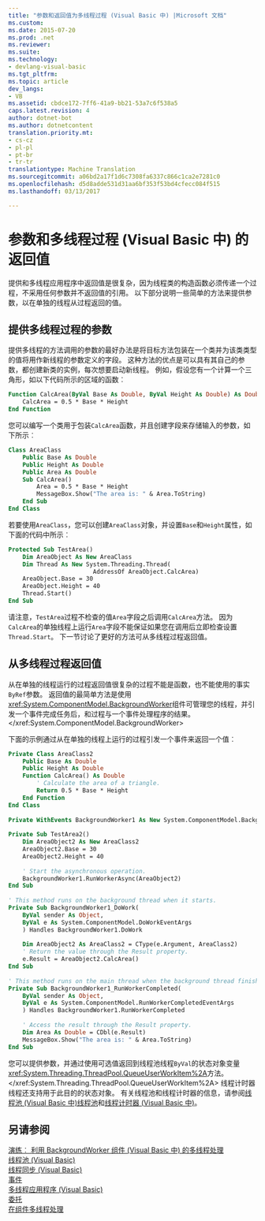 ```yaml
---
title: "参数和返回值为多线程过程 (Visual Basic 中) |Microsoft 文档"
ms.custom: 
ms.date: 2015-07-20
ms.prod: .net
ms.reviewer: 
ms.suite: 
ms.technology:
- devlang-visual-basic
ms.tgt_pltfrm: 
ms.topic: article
dev_langs:
- VB
ms.assetid: cbdce172-7ff6-41a9-bb21-53a7c6f538a5
caps.latest.revision: 4
author: dotnet-bot
ms.author: dotnetcontent
translation.priority.mt:
- cs-cz
- pl-pl
- pt-br
- tr-tr
translationtype: Machine Translation
ms.sourcegitcommit: a06bd2a17f1d6c7308fa6337c866c1ca2e7281c0
ms.openlocfilehash: d5d8adde531d31aa6bf353f53bd4cfecc084f515
ms.lasthandoff: 03/13/2017

---
```

# <a name="parameters-and-return-values-for-multithreaded-procedures-visual-basic"></a>参数和多线程过程 (Visual Basic 中) 的返回值
提供和多线程应用程序中返回值是很复杂，因为线程类的构造函数必须传递一个过程，不采用任何参数并不返回值的引用。 以下部分说明一些简单的方法来提供参数，以在单独的线程从过程返回的值。  
  
## <a name="supplying-parameters-for-multithreaded-procedures"></a>提供多线程过程的参数  
 提供多线程的方法调用的参数的最好办法是将目标方法包装在一个类并为该类类型的值将用作新线程的参数定义的字段。 这种方法的优点是可以具有其自己的参数，都创建新类的实例，每次想要启动新线程。 例如，假设您有一个计算一个三角形，如以下代码所示的区域的函数︰  
  
```vb  
Function CalcArea(ByVal Base As Double, ByVal Height As Double) As Double  
    CalcArea = 0.5 * Base * Height  
End Function  
```  
  
 您可以编写一个类用于包装`CalcArea`函数，并且创建字段来存储输入的参数，如下所示︰  
  
```vb  
Class AreaClass  
    Public Base As Double  
    Public Height As Double  
    Public Area As Double  
    Sub CalcArea()  
        Area = 0.5 * Base * Height  
        MessageBox.Show("The area is: " & Area.ToString)  
    End Sub  
End Class  
```  
  
 若要使用`AreaClass`，您可以创建`AreaClass`对象，并设置`Base`和`Height`属性，如下面的代码中所示︰  
  
```vb  
Protected Sub TestArea()  
    Dim AreaObject As New AreaClass  
    Dim Thread As New System.Threading.Thread(  
                        AddressOf AreaObject.CalcArea)  
    AreaObject.Base = 30  
    AreaObject.Height = 40  
    Thread.Start()  
End Sub  
```  
  
 请注意，`TestArea`过程不检查的值`Area`字段之后调用`CalcArea`方法。 因为`CalcArea`的单独线程上运行`Area`字段不能保证如果您在调用后立即检查设置`Thread.Start`。 下一节讨论了更好的方法可从多线程过程返回值。  
  
## <a name="returning-values-from-multithreaded-procedures"></a>从多线程过程返回值  
 从在单独的线程运行的过程返回值很复杂的过程不能是函数，也不能使用的事实`ByRef`参数。 返回值的最简单方法是使用<xref:System.ComponentModel.BackgroundWorker>组件可管理您的线程，并引发一个事件完成任务后，和过程与一个事件处理程序的结果。</xref:System.ComponentModel.BackgroundWorker>  
  
 下面的示例通过从在单独的线程上运行的过程引发一个事件来返回一个值︰  
  
```vb  
Private Class AreaClass2  
    Public Base As Double  
    Public Height As Double  
    Function CalcArea() As Double  
        ' Calculate the area of a triangle.  
        Return 0.5 * Base * Height  
    End Function  
End Class  
  
Private WithEvents BackgroundWorker1 As New System.ComponentModel.BackgroundWorker  
  
Private Sub TestArea2()  
    Dim AreaObject2 As New AreaClass2  
    AreaObject2.Base = 30  
    AreaObject2.Height = 40  
  
    ' Start the asynchronous operation.  
    BackgroundWorker1.RunWorkerAsync(AreaObject2)  
End Sub  
  
' This method runs on the background thread when it starts.  
Private Sub BackgroundWorker1_DoWork(  
    ByVal sender As Object,   
    ByVal e As System.ComponentModel.DoWorkEventArgs  
    ) Handles BackgroundWorker1.DoWork  
  
    Dim AreaObject2 As AreaClass2 = CType(e.Argument, AreaClass2)  
    ' Return the value through the Result property.  
    e.Result = AreaObject2.CalcArea()  
End Sub  
  
' This method runs on the main thread when the background thread finishes.  
Private Sub BackgroundWorker1_RunWorkerCompleted(  
    ByVal sender As Object,  
    ByVal e As System.ComponentModel.RunWorkerCompletedEventArgs  
    ) Handles BackgroundWorker1.RunWorkerCompleted  
  
    ' Access the result through the Result property.  
    Dim Area As Double = CDbl(e.Result)  
    MessageBox.Show("The area is: " & Area.ToString)  
End Sub  
```  
  
 您可以提供参数，并通过使用可选值返回到线程池线程`ByVal`的状态对象变量<xref:System.Threading.ThreadPool.QueueUserWorkItem%2A>方法。</xref:System.Threading.ThreadPool.QueueUserWorkItem%2A> 线程计时器线程还支持用于此目的的状态对象。 有关线程池和线程计时器的信息，请参阅[线程池 (Visual Basic 中)](../../../../visual-basic/programming-guide/concepts/threading/thread-pooling.md)[线程池](http://msdn.microsoft.com/library/4b8bb2c8-8ca4-457c-9afd-d11bc9a05701)和[线程计时器 (Visual Basic 中)](../../../../visual-basic/programming-guide/concepts/threading/thread-timers.md)。  
  
## <a name="see-also"></a>另请参阅  
 [演练︰ 利用 BackgroundWorker 组件 (Visual Basic 中) 的多线程处理](../../../../visual-basic/programming-guide/concepts/threading/walkthrough-multithreading-with-the-backgroundworker-component.md)   
 [线程池 (Visual Basic)](../../../../visual-basic/programming-guide/concepts/threading/thread-pooling.md)   
 [线程同步 (Visual Basic)](../../../../visual-basic/programming-guide/concepts/threading/thread-synchronization.md)   
 [事件](../../../../visual-basic/programming-guide/language-features/events/index.md)   
 [多线程应用程序 (Visual Basic)](../../../../visual-basic/programming-guide/concepts/threading/multithreaded-applications.md)   
 [委托](../../../../visual-basic/programming-guide/language-features/delegates/index.md)   
 [在组件多线程处理](http://msdn.microsoft.com/library/2fc31e68-fb71-4544-b654-0ce720478779)

